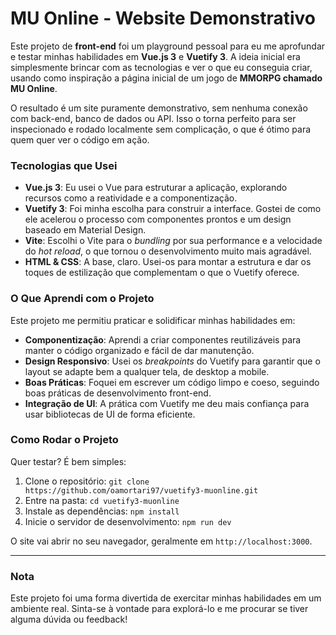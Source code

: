 # MU Online - Website Demonstrativo

Este projeto de **front-end** foi um playground pessoal para eu me aprofundar e testar minhas habilidades em **Vue.js 3** e **Vuetify 3**. A ideia inicial era simplesmente brincar com as tecnologias e ver o que eu conseguia criar, usando como inspiração a página inicial de um jogo de **MMORPG chamado MU Online**.

O resultado é um site puramente demonstrativo, sem nenhuma conexão com back-end, banco de dados ou API. Isso o torna perfeito para ser inspecionado e rodado localmente sem complicação, o que é ótimo para quem quer ver o código em ação.

### Tecnologias que Usei

* **Vue.js 3**: Eu usei o Vue para estruturar a aplicação, explorando recursos como a reatividade e a componentização.
* **Vuetify 3**: Foi minha escolha para construir a interface. Gostei de como ele acelerou o processo com componentes prontos e um design baseado em Material Design.
* **Vite**: Escolhi o Vite para o *bundling* por sua performance e a velocidade do *hot reload*, o que tornou o desenvolvimento muito mais agradável.
* **HTML & CSS**: A base, claro. Usei-os para montar a estrutura e dar os toques de estilização que complementam o que o Vuetify oferece.

### O Que Aprendi com o Projeto

Este projeto me permitiu praticar e solidificar minhas habilidades em:

* **Componentização**: Aprendi a criar componentes reutilizáveis para manter o código organizado e fácil de dar manutenção.
* **Design Responsivo**: Usei os *breakpoints* do Vuetify para garantir que o layout se adapte bem a qualquer tela, de desktop a mobile.
* **Boas Práticas**: Foquei em escrever um código limpo e coeso, seguindo boas práticas de desenvolvimento front-end.
* **Integração de UI**: A prática com Vuetify me deu mais confiança para usar bibliotecas de UI de forma eficiente.

### Como Rodar o Projeto

Quer testar? É bem simples:

1. Clone o repositório: `git clone https://github.com/oamortari97/vuetify3-muonline.git`
2. Entre na pasta: `cd vuetify3-muonline`
3. Instale as dependências: `npm install`
4. Inicie o servidor de desenvolvimento: `npm run dev`

O site vai abrir no seu navegador, geralmente em `http://localhost:3000`.

---

### Nota 

Este projeto foi uma forma divertida de exercitar minhas habilidades em um ambiente real. Sinta-se à vontade para explorá-lo e me procurar se tiver alguma dúvida ou feedback!
